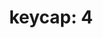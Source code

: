 ---
layout: smileys&emotion
title: "keycap: 4"
emoji: keycap_4
permalink: 4️⃣.html
image: assets/img/3moji/keycap_4.png
---